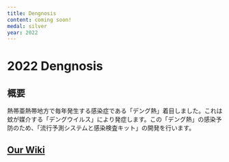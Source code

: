 ```yaml
---
title: Dengnosis
content: coming soon!
medal: silver
year: 2022
---
```

# 2022 Dengnosis

## 概要
熱帯亜熱帯地方で毎年発生する感染症である「デング熱」着目しました。これは蚊が媒介する「デングウイルス」により発症します。この「デング熱」の感染予防のため、「流行予測システムと感染検査キット」の開発を行います。

## [Our Wiki](https://2022.igem.wiki/tokyotech)